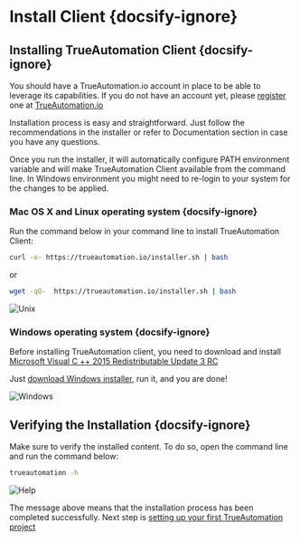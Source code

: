 # Install Client {docsify-ignore}
## Installing TrueAutomation Client {docsify-ignore}

You should have a TrueAutomation.io account in place to be able to leverage its capabilities. If you do not have an account yet, please [register](https://app.trueautomation.io/auth/signup) one at [TrueAutomation.io](https://trueautomation.io/)

Installation process is easy and straightforward. Just follow the recommendations in the installer or refer to Documentation section in case you have any questions.

Once you run the installer, it will automatically configure PATH environment variable and will make TrueAutomation Client available from the command line. In Windows environment you might need to re-login to your system for the changes to be applied.

### Mac OS X and Linux operating system {docsify-ignore}

Run the command below in your command line to install TrueAutomation Client:

```bash
curl -o- https://trueautomation.io/installer.sh | bash
```
or

```bash
wget -qO-  https://trueautomation.io/installer.sh | bash
```

![Unix](getting-started/../_gif/unix.gif 'Install process')

### Windows operating system {docsify-ignore}

Before installing TrueAutomation client, you need to download and install [Microsoft Visual C ++ 2015 Redistributable Update 3 RC](https://www.microsoft.com/en-us/download/details.aspx?id=52685)

Just [download Windows installer](https://downloads.trueautomation.io/trueautomation-setup.exe), run it, and you are done!

![Windows](getting-started/../_gif/windows.gif 'Windows installer')


## Verifying the Installation {docsify-ignore}

Make sure to verify the installed content. To do so, open the command line and run the command below:

```bash
trueautomation -h
```

![Help](getting-started/../_images/ta-help-output.png 'Help output')

The message above means that the installation process has been completed successfully. Next step is [setting up your first TrueAutomation project](/getting-started/project-setup.md)
